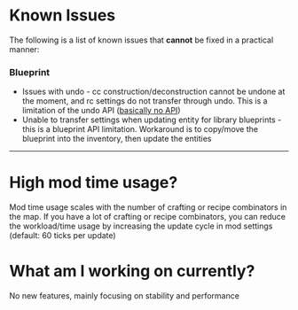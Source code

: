 # Known Issues #
The following is a list of known issues that **cannot** be fixed in a practical manner:

### Blueprint ###
- Issues with undo - cc construction/deconstruction cannot be undone at the moment, and rc settings do not transfer through undo. This is a limitation of the undo API ([basically no API](https://forums.factorio.com/viewtopic.php?f=28&t=100960))
- Unable to transfer settings when updating entity for library blueprints - this is a blueprint API limitation. Workaround is to copy/move the blueprint into the inventory, then update the entities

-------------

# High mod time usage? #
Mod time usage scales with the number of crafting or recipe combinators in the map. If you have a lot of crafting or recipe combinators, you can reduce the workload/time usage by increasing the update cycle in mod settings (default: 60 ticks per update)

# What am I working on currently? #
No new features, mainly focusing on stability and performance